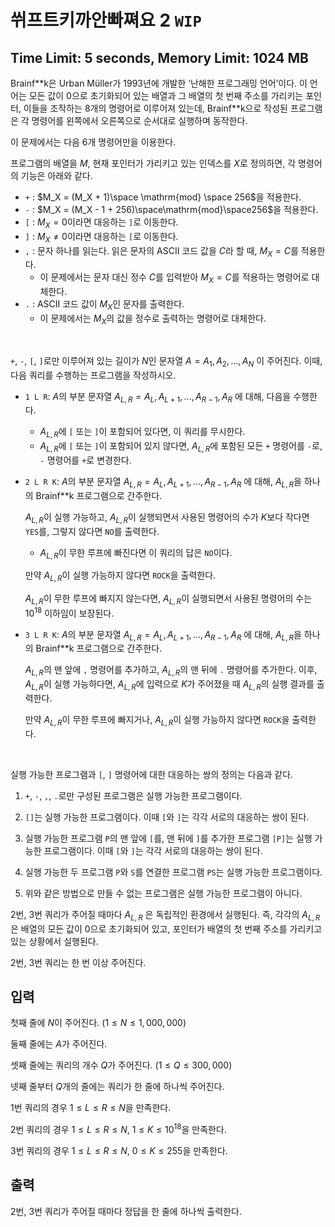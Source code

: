 # 쒸프트키까안빠쪄요 2 `WIP`
## Time Limit: 5 seconds, Memory Limit: 1024 MB

Brainf\*\*k은 Urban Müller가 1993년에 개발한 ‘난해한 프로그래밍 언어’이다. 이 언어는 모든 값이 0으로 초기화되어 있는 배열과 그 배열의 첫 번째 주소를 가리키는 포인터, 이들을 조작하는 8개의 명령어로 이루어져 있는데, Brainf\*\*k으로 작성된 프로그램은 각 명령어를 왼쪽에서 오른쪽으로 순서대로 실행하며 동작한다.

이 문제에서는 다음 6개 명령어만을 이용한다.

프로그램의 배열을 $M$, 현재 포인터가 가리키고 있는 인덱스를 $X$로 정의하면, 각 명령어의 기능은 아래와 같다.

* `+` : $M_X = (M_X + 1)\space \mathrm{mod} \space 256$을 적용한다.
* `-` : $M_X = (M_X - 1 + 256)\space\mathrm{mod}\space256$을 적용한다.
* `[` : $M_X = 0$이라면 대응하는 `]`로 이동한다.
* `]` : $M_X \neq 0$이라면 대응하는 `[`로 이동한다.
* `,` : 문자 하나를 읽는다. 읽은 문자의 ASCII 코드 값을 $C$라 할 때, $M_X = C$를 적용한다.
  * 이 문제에서는 문자 대신 정수 $C$를 입력받아 $M_X = C$를 적용하는 명령어로 대체한다.
* `.` : ASCII 코드 값이 $M_X$인 문자를 출력한다.
  * 이 문제에서는 $M_X$의 값을 정수로 출력하는 명령어로 대체한다.

&nbsp;

`+`, `-`, `[`, `]`로만 이루어져 있는 길이가 $N$인 문자열 $A = A_1, A_2, ..., A_N$ 이 주어진다. 이때, 다음 쿼리를 수행하는 프로그램을 작성하시오.

* `1 L R`: $A$의 부분 문자열 $A_{L, R} = A_L, A_{L+1}, ..., A_{R-1}, A_R$ 에 대해, 다음을 수행한다.
  * $A_{L, R}$에 `[` 또는 `]`이 포함되어 있다면, 이 쿼리를 무시한다.
  * $A_{L, R}$에 `[` 또는 `]`이 포함되어 있지 않다면, $A_{L, R}$에 포함된 모든 `+` 명령어를 `-`로, `-` 명령어를 `+`로 변경한다.

* `2 L R K`: $A$의 부분 문자열 $A_{L, R} = A_L, A_{L+1}, ..., A_{R-1}, A_R$ 에 대해, $A_{L, R}$을 하나의 Brainf\*\*k 프로그램으로 간주한다.
    
    $A_{L, R}$이 실행 가능하고, $A_{L, R}$이 실행되면서 사용된 명령어의 수가 $K$보다 작다면 `YES`를, 그렇지 않다면 `NO`를 출력한다.

    * $A_{L, R}$이 무한 루프에 빠진다면 이 쿼리의 답은 `NO`이다.

    만약 $A_{L, R}$이 실행 가능하지 않다면 `ROCK`을 출력한다.

    $A_{L, R}$이 무한 루프에 빠지지 않는다면, $A_{L, R}$이 실행되면서 사용된 명령어의 수는 $10^{18}$ 이하임이 보장된다.

* `3 L R K`: $A$의 부분 문자열 $A_{L, R} = A_L, A_{L+1}, ..., A_{R-1}, A_R$ 에 대해, $A_{L, R}$을 하나의 Brainf\*\*k 프로그램으로 간주한다.

    $A_{L, R}$의 맨 앞에 `,` 명령어를 추가하고, $A_{L, R}$의 맨 뒤에 `.` 명령어를 추가한다. 이후, $A_{L, R}$이 실행 가능하다면, $A_{L, R}$에 입력으로 $K$가 주어졌을 때 $A_{L, R}$의 실행 결과를 출력한다.

    만약 $A_{L, R}$이 무한 루프에 빠지거나, $A_{L, R}$이 실행 가능하지 않다면 `ROCK`을 출력한다.

&nbsp;

실행 가능한 프로그램과 `[`, `]` 명령어에 대한 대응하는 쌍의 정의는 다음과 같다.

1.  `+`, `-`, `,`, `.`로만 구성된 프로그램은 실행 가능한 프로그램이다.

2. `[]`는 실행 가능한 프로그램이다. 이때 `[`와 `]`는 각각 서로의 대응하는 쌍이 된다.

3. 실행 가능한 프로그램 `P`의 맨 앞에 `[`를, 맨 뒤에 `]`를 추가한 프로그램 `[P]`는 실행 가능한 프로그램이다. 이때 `[`와 `]`는 각각 서로의 대응하는 쌍이 된다.

4. 실행 가능한 두 프로그램 `P`와 `S`를 연결한 프로그램 `PS`는 실행 가능한 프로그램이다.

5. 위와 같은 방법으로 만들 수 없는 프로그램은 실행 가능한 프로그램이 아니다.

2번, 3번 쿼리가 주어질 때마다 $A_{L, R}$ 은 독립적인 환경에서 실행된다. 즉, 각각의 $A_{L, R}$ 은 배열의 모든 값이 0으로 초기화되어 있고, 포인터가 배열의 첫 번째 주소를 가리키고 있는 상황에서 실행된다.

2번, 3번 쿼리는 한 번 이상 주어진다.

## 입력
첫째 줄에 $N$이 주어진다. ($1 \leq N \leq 1,000,000$)

둘째 줄에는 $A$가 주어진다.

셋째 줄에는 쿼리의 개수 $Q$가 주어진다. ($1 \leq Q \leq 300,000$)

넷째 줄부터 $Q$개의 줄에는 쿼리가 한 줄에 하나씩 주어진다.

1번 쿼리의 경우 $1 \leq L \leq R \leq N$을 만족한다.

2번 쿼리의 경우 $1 \leq L \leq R \leq N$, $1 \leq K \leq 10^{18}$을 만족한다.

3번 쿼리의 경우 $1 \leq L \leq R \leq N$, $0 \leq K \leq 255$을 만족한다.

## 출력
2번, 3번 쿼리가 주어질 때마다 정답을 한 줄에 하나씩 출력한다.